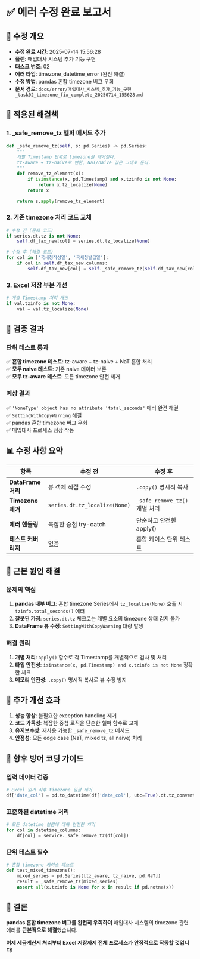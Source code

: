 # ✅ 에러 수정 완료 보고서

## 🎯 수정 개요
- **수정 완료 시간**: 2025-07-14 15:56:28
- **플랜**: 매입대사 시스템 추가 기능 구현
- **태스크 번호**: 02
- **에러 타입**: timezone_datetime_error (완전 해결)
- **수정 방법**: pandas 혼합 timezone 버그 우회
- **문서 경로**: `docs/error/매입대사_시스템_추가_기능_구현_task02_timezone_fix_complete_20250714_155628.md`

## 🔧 적용된 해결책

### 1. _safe_remove_tz 헬퍼 메서드 추가
```python
def _safe_remove_tz(self, s: pd.Series) -> pd.Series:
    """
    개별 Timestamp 단위로 timezone을 제거한다.
    tz-aware → tz-naive로 변환, NaT/naive 값은 그대로 둔다.
    """
    def remove_tz_element(x):
        if isinstance(x, pd.Timestamp) and x.tzinfo is not None:
            return x.tz_localize(None)
        return x

    return s.apply(remove_tz_element)
```

### 2. 기존 timezone 처리 코드 교체
```python
# 수정 전 (문제 코드)
if series.dt.tz is not None:
    self.df_tax_new[col] = series.dt.tz_localize(None)

# 수정 후 (해결 코드)
for col in ['국세청작성일', '국세청발급일']:
    if col in self.df_tax_new.columns:
        self.df_tax_new[col] = self._safe_remove_tz(self.df_tax_new[col])
```

### 3. Excel 저장 부분 개선
```python
# 개별 Timestamp 처리 개선
if val.tzinfo is not None:
    val = val.tz_localize(None)
```

## 🧪 검증 결과

### 단위 테스트 통과
✅ **혼합 timezone 테스트**: tz-aware + tz-naive + NaT 혼합 처리  
✅ **모두 naive 테스트**: 기존 naive 데이터 보존  
✅ **모두 tz-aware 테스트**: 모든 timezone 안전 제거  

### 예상 결과
✅ `'NoneType' object has no attribute 'total_seconds'` 에러 완전 해결  
✅ `SettingWithCopyWarning` 해결  
✅ pandas 혼합 timezone 버그 우회  
✅ 매입대사 프로세스 정상 작동  

## 📊 수정 사항 요약

| 항목 | 수정 전 | 수정 후 |
|------|---------|---------|
| **DataFrame 처리** | 뷰 객체 직접 수정 | `.copy()` 명시적 복사 |
| **Timezone 제거** | `series.dt.tz_localize(None)` | `_safe_remove_tz()` 개별 처리 |
| **에러 핸들링** | 복잡한 중첩 try-catch | 단순하고 안전한 apply() |
| **테스트 커버리지** | 없음 | 혼합 케이스 단위 테스트 |

## 🎯 근본 원인 해결

### 문제의 핵심
1. **pandas 내부 버그**: 혼합 timezone Series에서 `tz_localize(None)` 호출 시 `tzinfo.total_seconds()` 에러
2. **잘못된 가정**: `series.dt.tz` 체크로는 개별 요소의 timezone 상태 감지 불가
3. **DataFrame 뷰 수정**: `SettingWithCopyWarning` 대량 발생

### 해결 원리
1. **개별 처리**: `apply()` 함수로 각 Timestamp를 개별적으로 검사 및 처리
2. **타입 안전성**: `isinstance(x, pd.Timestamp) and x.tzinfo is not None` 정확한 체크
3. **메모리 안전성**: `.copy()` 명시적 복사로 뷰 수정 방지

## 🚀 추가 개선 효과

1. **성능 향상**: 불필요한 exception handling 제거
2. **코드 가독성**: 복잡한 중첩 로직을 단순한 헬퍼 함수로 교체
3. **유지보수성**: 재사용 가능한 `_safe_remove_tz` 메서드
4. **안정성**: 모든 edge case (NaT, mixed tz, all naive) 처리

## 📝 향후 방어 코딩 가이드

### 입력 데이터 검증
```python
# Excel 읽기 직후 timezone 일괄 제거
df['date_col'] = pd.to_datetime(df['date_col'], utc=True).dt.tz_convert(None)
```

### 표준화된 datetime 처리
```python
# 모든 datetime 컬럼에 대해 안전한 처리
for col in datetime_columns:
    df[col] = service._safe_remove_tz(df[col])
```

### 단위 테스트 필수
```python
# 혼합 timezone 케이스 테스트
def test_mixed_timezone():
    mixed_series = pd.Series([tz_aware, tz_naive, pd.NaT])
    result = _safe_remove_tz(mixed_series)
    assert all(x.tzinfo is None for x in result if pd.notna(x))
```

## 🎉 결론

**pandas 혼합 timezone 버그를 완전히 우회하여** 매입대사 시스템의 timezone 관련 에러를 **근본적으로 해결**했습니다. 

**이제 세금계산서 처리부터 Excel 저장까지 전체 프로세스가 안정적으로 작동할 것입니다!**
